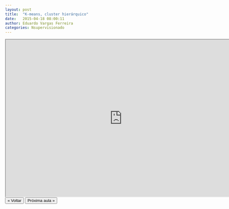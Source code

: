 ```yaml
---
layout: post
title:  "K-means, cluster hierárquico"
date:   2015-04-18 08:00:11
author: Eduardo Vargas Ferreira
categories: Nsupervisionado 
---
```


<center>
<iframe width="760" height="515" src="https://www.youtube.com/embed/lBdaU9lvtJg?autoplay=0"> </iframe>
</center>


<FORM>
<INPUT Type="BUTTON" align="left" Value="&laquo; Voltar" Onclick="window.location.href='https://eduardoleg.github.io/ML4all/1parte/'">
<INPUT Type="BUTTON" align="left" Value="Próxima aula &raquo;" Onclick="window.location.href='https://eduardoleg.github.io/ML4all/nsupervisionado/2015/04/18/aula12.html'">
</FORM>
